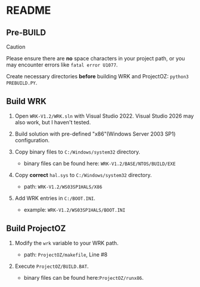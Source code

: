 # README


## Pre-BUILD

> [!CAUTION]
> Please ensure there are **no** space characters in your project path, or you may encounter errors like `fatal error U1077`.

Create necessary directories **before** building WRK and ProjectOZ: `python3 PREBUILD.PY`.


## Build WRK

1. Open `WRK-V1.2/WRK.sln` with Visual Studio 2022. Visual Studio 2026 may also work, but I haven't tested.

2. Build solution with pre-defined "x86"(Windows Server 2003 SP1) configuration.

3. Copy binary files to `C:/Windows/system32` directory.

    - binary files can be found here: `WRK-V1.2/BASE/NTOS/BUILD/EXE`

4. Copy **correct** `hal.sys` to `C:/Windows/system32` directory.

    - path: `WRK-V1.2/WS03SP1HALS/X86`

5. Add WRK entries in `C:/BOOT.INI`.

    - example: `WRK-V1.2/WS03SP1HALS/BOOT.INI`


## Build ProjectOZ

1. Modify the `wrk` variable to your WRK path.

    - path: `ProjectOZ/makefile`, Line #8

2. Execute `ProjectOZ/BUILD.BAT`.

    - binary files can be found here:`ProjectOZ/runx86`.
